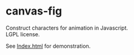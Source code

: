 canvas-fig
==========

Construct characters for animation in Javascript.  
LGPL license.  

See [Index.html](http://htmlpreview.github.com/?https://github.com/bvssvni/canvas-fig/blob/master/index.html) for demonstration.  
